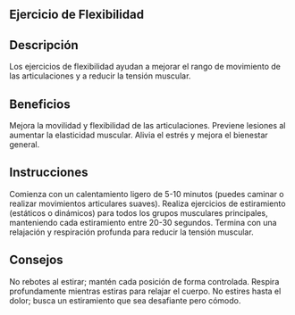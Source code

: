 ## Ejercicio de Flexibilidad

## Descripción
Los ejercicios de flexibilidad ayudan a mejorar el rango de movimiento de las articulaciones y a reducir la tensión muscular.

## Beneficios
Mejora la movilidad y flexibilidad de las articulaciones.
Previene lesiones al aumentar la elasticidad muscular.
Alivia el estrés y mejora el bienestar general.

## Instrucciones
Comienza con un calentamiento ligero de 5-10 minutos (puedes caminar o realizar movimientos articulares suaves).
Realiza ejercicios de estiramiento (estáticos o dinámicos) para todos los grupos musculares principales, manteniendo cada estiramiento entre 20-30 segundos.
Termina con una relajación y respiración profunda para reducir la tensión muscular.

## Consejos
No rebotes al estirar; mantén cada posición de forma controlada.
Respira profundamente mientras estiras para relajar el cuerpo.
No estires hasta el dolor; busca un estiramiento que sea desafiante pero cómodo.